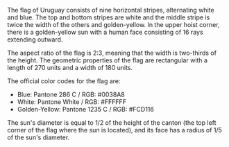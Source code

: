 The flag of Uruguay consists of nine horizontal stripes, alternating white and blue. The top and bottom stripes are white and the middle stripe is twice the width of the others and golden-yellow. In the upper hoist corner, there is a golden-yellow sun with a human face consisting of 16 rays extending outward. 

The aspect ratio of the flag is 2:3, meaning that the width is two-thirds of the height. The geometric properties of the flag are rectangular with a length of 270 units and a width of 180 units.

The official color codes for the flag are:
- Blue: Pantone 286 C / RGB: #0038A8
- White: Pantone White / RGB: #FFFFFF
- Golden-Yellow: Pantone 1235 C / RGB: #FCD116

The sun's diameter is equal to 1/2 of the height of the canton (the top left corner of the flag where the sun is located), and its face has a radius of 1/5 of the sun's diameter.